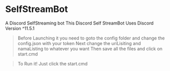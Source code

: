 # SelfStreamBot
 A Discord SelfStreaming bot
This Discord Self StreamBot Uses Discord Version ^11.5.1

> Before Launching it
> you need to goto the config folder and change the config.json with your token
> Next change the uriLisiting and namaListing to whatever you want
> Then save all the files and click on start.cmd


> To Run it!
Just click the start.cmd

